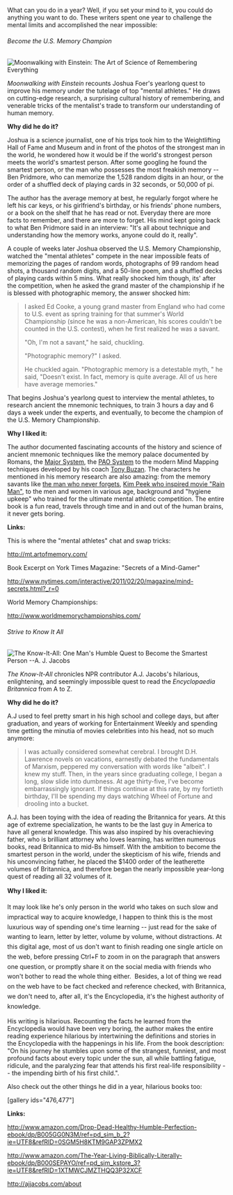 What can you do in a year? Well, if you set your mind to it, you could do anything you want to do. These writers spent one year to challenge the mental limits and accomplished the near impossible:



###### Become the U.S. Memory Champion


![Moonwalking with Einstein: The Art of Science of Remembering Everything](http://ecx.images-amazon.com/images/I/51emzVxdvWL._SX324_BO1,204,203,200_.jpg)

<i>Moonwalking with Einstein</i> recounts Joshua Foer's yearlong quest to improve his memory under the tutelage of top "mental athletes." He draws on cutting-edge research, a surprising cultural history of remembering, and venerable tricks of the mentalist's trade to transform our understanding of human memory.

<strong>Why did he do it?</strong>

Joshua is a science journalist, one of his trips took him to the Weightlifting Hall of Fame and Museum and in front of the photos of the strongest man in the world, he wondered how it would be if the world's strongest person meets the world's smartest person. After some googling he found the smartest person, or the man who possesses the most freakish memory -- Ben Pridmore, who can memorize the 1,528 random digits in an hour, or the order of a shuffled deck of playing cards in 32 seconds, or 50,000 of pi.

The author has the average memory at best, he regularly forgot where he left his car keys, or his girlfriend's birthday, or his friends' phone numbers, or a book on the shelf that he has read or not. Everyday there are more facts to remember, and there are more to forget. His mind kept going back to what Ben Pridmore said in an interview: "It's all about technique and understanding how the memory works, anyone could do it, really".

A couple of weeks later Joshua observed the U.S. Memory Championship, watched the "mental athletes" compete in the near impossible feats of memorizing the pages of random words, photographs of 99 random head shots, a thousand random digits, and a 50-line poem, and a shuffled decks of playing cards within 5 mins. What really shocked him though, its' after the competition, when he asked the grand master of the championship if he is blessed with photographic memory, the answer shocked him:
<blockquote>I asked Ed Cooke, a young grand master from England who had come to U.S. event as spring training for that summer's World Championship (since he was a non-American, his scores couldn't be counted in the U.S. contest), when he first realized he was a savant.

"Oh, I'm not a savant," he said, chuckling.

"Photographic memory?" I asked.

He chuckled again. "Photographic memory is a detestable myth, " he said, "Doesn't exist. In fact, memory is quite average. All of us here have average memories."</blockquote>
That begins Joshua's yearlong quest to interview the mental athletes, to research ancient the mnemonic techniques, to train 3 hours a day and 6 days a week under the experts, and eventually, to become the champion of the U.S. Memory Championship.

<strong>Why I liked it: </strong>

The author documented fascinating accounts of the history and science of ancient mnemonic techniques like the memory palace documented by Romans, the <a title="Major System" href="http://en.wikipedia.org/wiki/Mnemonic_major_system" target="_blank">Major System</a>, the <a title="PAO System" href="http://mt.artofmemory.com/wiki/Person-Action-Object_(PAO)_System" target="_blank">PAO System</a> to the modern Mind Mapping techniques developed by his coach <a title="Tony Buzan" href="http://en.wikipedia.org/wiki/Tony_Buzan" target="_blank">Tony Buzan</a>. The characters he mentioned in his memory research are also amazing: from the memory savants like <a href="http://www.amazon.com/The-Mind-Mnemonist-Little-Memory/dp/0674576225" target="_blank">the man who never forgets</a>, <a href="http://en.wikipedia.org/wiki/Kim_Peek" target="_blank">Kim Peek who inspired movie "Rain Man"</a>, to the men and women in various age, background and "hygiene upkeep" who trained for the ultimate mental athletic competition. The entire book is a fun read, travels through time and in and out of the human brains, it never gets boring.

<strong>Links:</strong>

This is where the "mental athletes" chat and swap tricks:

<a style="font-style:inherit;font-weight:inherit;line-height:1.625;" href="http://www.nytimes.com/interactive/2011/02/20/magazine/mind-secrets.html?_r=0">http://mt.artofmemory.com/</a>

Book Excerpt on York Times Magazine: "Secrets of a Mind-Gamer"

<a style="font-style:inherit;font-weight:inherit;line-height:1.625;" href="http://www.nytimes.com/interactive/2011/02/20/magazine/mind-secrets.html?_r=0">http://www.nytimes.com/interactive/2011/02/20/magazine/mind-secrets.html?_r=0</a>

World Memory Championships:

<a title="http://www.worldmemorychampionships.com/" href="http://www.worldmemorychampionships.com/">http://www.worldmemorychampionships.com/</a>


###### Strive to Know It All


![The Know-It-All: One Man's Humble Quest to Become the Smartest Person --A. J. Jacobs](http://ecx.images-amazon.com/images/I/51QVZWXV3BL._SX324_BO1,204,203,200_.jpg)

<i>The Know-It-All</i> chronicles NPR contributor A.J. Jacobs's hilarious, enlightening, and seemingly impossible quest to read the <i>Encyclopaedia Britannica</i> from A to Z.

<strong>Why did he do it? </strong>

A.J used to feel pretty smart in his high school and college days, but after graduation, and years of working for Entertainment Weekly and spending time getting the minutia of movies celebrities into his head, not so much anymore:
<blockquote>I was actually considered somewhat cerebral. I brought D.H. Lawrence novels on vacations, earnestly debated the fundamentals of Marxism, peppered my conversation with words like "albeit". I knew my stuff. Then, in the years since graduating college, I began a long, slow slide into dumbness. At age thirty-five, I've become embarrassingly ignorant. If things continue at this rate, by my fortieth birthday, I'll be spending my days watching Wheel of Fortune and drooling into a bucket.</blockquote>
A.J. has been toying with the idea of reading the Britannica for years. At this age of extreme specialization, he wants to be the last guy in America to have all general knowledge. This was also inspired by his overachieving father, who is brilliant attorney who loves learning, has written numerous books, read Britannica to mid-Bs himself. With the ambition to become the smartest person in the world, under the skepticism of his wife, friends and his unconvincing father, he placed the $1400 order of the leatherette volumes of Britannica, and therefore began the nearly impossible year-long quest of reading all 32 volumes of it.

<strong style="font-style:inherit;line-height:1.625;">Why I liked it: </strong>

<span style="font-style:inherit;font-weight:inherit;line-height:1.625;">It may look like he's only person in the world who takes on such slow and impractical way to acquire knowledge, I happen to think this is the most luxurious way of spending one's time learning -- just read for the sake of wanting to learn, letter by letter, volume by volume, without distractions. At this digital age, most of us don't want to finish reading one single article on the web, before pressing Ctrl+F to zoom in on the paragraph that answers one question, or promptly share it on the social media with friends who won't bother to read the whole thing either.  Besides, a lot of thing we read on the web have to be fact checked and reference checked, with Britannica, we don't need to, after all, it's the Encyclopedia, it's the highest authority of knowledge.</span>

His writing is hilarious. Recounting the facts he learned from the Encyclopedia would have been very boring, the author makes the entire reading experience hilarious by intertwining the definitions and stories in the Encyclopedia with the happenings in his life. From the book description: "On his journey he stumbles upon some of the strangest, funniest, and most profound facts about every topic under the sun, all while battling fatigue, ridicule, and the paralyzing fear that attends his first real-life responsibility -- the impending birth of his first child.".

Also check out the other things he did in a year, hilarious books too:

[gallery ids="476,477"]

<strong>Links: </strong>

<a title="http://www.amazon.com/Drop-Dead-Healthy-Humble-Perfection-ebook/dp/B005GG0N3M/ref=pd_sim_b_2?ie=UTF8&refRID=0SGM5H8KTM9GAP3ZPMX2" href="http://www.amazon.com/Drop-Dead-Healthy-Humble-Perfection-ebook/dp/B005GG0N3M/ref=pd_sim_b_2?ie=UTF8&refRID=0SGM5H8KTM9GAP3ZPMX2" target="_blank">http://www.amazon.com/Drop-Dead-Healthy-Humble-Perfection-ebook/dp/B005GG0N3M/ref=pd_sim_b_2?ie=UTF8&refRID=0SGM5H8KTM9GAP3ZPMX2</a>

<a title="http://www.amazon.com/The-Year-Living-Biblically-Literally-ebook/dp/B000SEPAYO/ref=pd_sim_kstore_3?ie=UTF8&refRID=1XTMWCJMZTHQQ3P32XCF" href="http://www.amazon.com/The-Year-Living-Biblically-Literally-ebook/dp/B000SEPAYO/ref=pd_sim_kstore_3?ie=UTF8&refRID=1XTMWCJMZTHQQ3P32XCF" target="_blank">http://www.amazon.com/The-Year-Living-Biblically-Literally-ebook/dp/B000SEPAYO/ref=pd_sim_kstore_3?ie=UTF8&refRID=1XTMWCJMZTHQQ3P32XCF</a>

<a title="http://ajjacobs.com/about/" href="http://ajjacobs.com/about/" target="_blank">http://ajjacobs.com/about</a>
